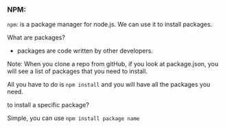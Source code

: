 ### NPM:
`npm`: is a package manager for node.js.
We can use it to install packages.

What are packages?

- packages are code written by other developers.


Note: When you clone a repo from gitHub, if you look at package.json, you will see a list of packages that you need to install.

All you have to do is `npm install` and you will have all the packages you need.

to install a specific package?

Simple, you can use `npm install package name`
